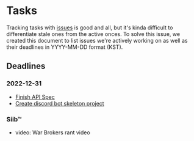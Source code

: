 # Tasks

Tracking tasks with [issues](https://github.com/exyleio/exyleio/issues)
is good and all, but it's kinda difficult to differentiate stale ones
from the active onces. To solve this issue, we created this document to
list issues we're actively working on as well as their deadlines in
YYYY-MM-DD format (KST).

## Deadlines

### 2022-12-31

- [Finish API Spec](https://github.com/exyleio/exyleio/issues/65)
- [Create discord bot skeleton project](https://github.com/exyleio/exyleio/issues/95)

### Siib™

- video: War Brokers rant video
